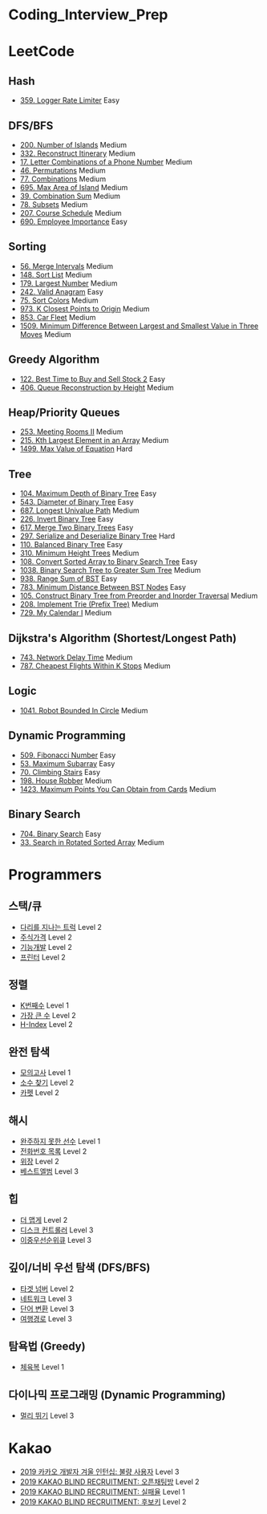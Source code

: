 # Coding_Interview_Prep

# LeetCode

## Hash

- [359. Logger Rate Limiter](./Leetcode/Leetcode_359.md) Easy

## DFS/BFS

- [200. Number of Islands](./Leetcode/Leetcode_200.md) Medium
- [332. Reconstruct Itinerary](./Leetcode/Leetcode_332.md) Medium
- [17. Letter Combinations of a Phone Number](./Leetcode/Leetcode_17.md) Medium
- [46. Permutations](./Leetcode/Leetcode_46.md) Medium
- [77. Combinations](./Leetcode/Leetcode_77.md) Medium
- [695. Max Area of Island](./Leetcode/Leetcode_695.md) Medium
- [39. Combination Sum](./Leetcode/Leetcode_39.md) Medium
- [78. Subsets](./Leetcode/Leetcode_78.md) Medium
- [207. Course Schedule](./Leetcode/Leetcode_207.md) Medium
- [690. Employee Importance](./Leetcode/Leetcode_690.md) Easy

## Sorting

- [56. Merge Intervals](./Leetcode/Leetcode_56.md) Medium
- [148. Sort List](./Leetcode/Leetcode_148.md) Medium
- [179. Largest Number](./Leetcode/Leetcode_179.md) Medium
- [242. Valid Anagram](./Leetcode/Leetcode_242.md) Easy
- [75. Sort Colors](./Leetcode/Leetcode_75.md) Medium
- [973. K Closest Points to Origin](./Leetcode/Leetcode_973.md) Medium
- [853. Car Fleet](./Leetcode/Leetcode_853.md) Medium
- [1509. Minimum Difference Between Largest and Smallest Value in Three Moves](./Leetcode/Leetcode_1509.md) Medium

## Greedy Algorithm

- [122. Best Time to Buy and Sell Stock 2](./Leetcode/Leetcode_122.md) Easy
- [406. Queue Reconstruction by Height](./Leetcode/Leetcode_406.md) Medium

## Heap/Priority Queues

- [253. Meeting Rooms II](./Leetcode/Leetcode_253.md) Medium
- [215. Kth Largest Element in an Array](./Leetcode/Leetcode_215.md) Medium
- [1499. Max Value of Equation](./Leetcode/Leetcode_1499.md) Hard

## Tree

- [104. Maximum Depth of Binary Tree](./Leetcode/Leetcode_104.md) Easy
- [543. Diameter of Binary Tree](./Leetcode/Leetcode_543.md) Easy
- [687. Longest Univalue Path](./Leetcode/Leetcode_687.md) Medium
- [226. Invert Binary Tree](./Leetcode/Leetcode_226.md) Easy
- [617. Merge Two Binary Trees](./Leetcode/Leetcode_617.md) Easy
- [297. Serialize and Deserialize Binary Tree](./Leetcode/Leetcode_297.md) Hard
- [110. Balanced Binary Tree](./Leetcode/Leetcode_110.md) Easy
- [310. Minimum Height Trees](./Leetcode/Leetcode_310.md) Medium
- [108. Convert Sorted Array to Binary Search Tree](./Leetcode/Leetcode_108.md) Easy
- [1038. Binary Search Tree to Greater Sum Tree](./Leetcode/Leetcode_1038.md) Medium
- [938. Range Sum of BST](./Leetcode/Leetcode_938.md) Easy
- [783. Minimum Distance Between BST Nodes](./Leetcode/Leetcode_783.md) Easy
- [105. Construct Binary Tree from Preorder and Inorder Traversal](./Leetcode/Leetcode_105.md) Medium
- [208. Implement Trie (Prefix Tree)](./Leetcode/Leetcode_208.md) Medium
- [729. My Calendar I](./Leetcode/Leetcode_729.md) Medium

## Dijkstra's Algorithm (Shortest/Longest Path)

- [743. Network Delay Time](./Leetcode/Leetcode_743.md) Medium
- [787. Cheapest Flights Within K Stops](./Leetcode/Leetcode_787.md) Medium

## Logic

- [1041. Robot Bounded In Circle](./Leetcode/Leetcode_1041.md) Medium

## Dynamic Programming

- [509. Fibonacci Number](./Leetcode/Leetcode_509.md) Easy
- [53. Maximum Subarray](./Leetcode/Leetcode_53.md) Easy
- [70. Climbing Stairs](./Leetcode/Leetcode_70.md) Easy
- [198. House Robber](./Leetcode/Leetcode_198.md) Medium
- [1423. Maximum Points You Can Obtain from Cards](./Leetcode/Leetcode_1423.md) Medium

## Binary Search

- [704. Binary Search](./Leetcode/Leetcode_704.md) Easy
- [33. Search in Rotated Sorted Array](./Leetcode/Leetcode_33.md) Medium

# Programmers

## 스택/큐

- [다리를 지나는 트럭](./Programmers/Stack_Que_1.md) Level 2
- [주식가격](./Programmers/Stack_Que_2.md) Level 2
- [기능개발](./Programmers/Stack_Que_3.md) Level 2
- [프린터](./Programmers/Stack_Que_4.md) Level 2

## 정렬

- [K번째수](./Programmers/Sorting_1.md) Level 1
- [가장 큰 수](./Programmers/Sorting_1.md) Level 2
- [H-Index](./Programmers/Sorting_1.md) Level 2

## 완전 탐색

- [모의고사](./Programmers/Complete_Search_1.md) Level 1
- [소수 찾기](./Programmers/Complete_Search_2.md) Level 2
- [카펫](./Programmers/Complete_Search_3.md) Level 2

## 해시

- [완주하지 못한 선수](./Programmers/Hash_1.md) Level 1
- [전화번호 목록](./Programmers/Hash_2.md) Level 2
- [위장](./Programmers/Hash_3.md) Level 2
- [베스트엘범](./Programmers/Hash_4.md) Level 3

## 힙

- [더 맵게](./Programmers/Heap_1.md) Level 2
- [디스크 컨트롤러](./Programmers/Heap_2.md) Level 3
- [이중우선순위큐](./Programmers/Heap_3.md) Level 3

## 깊이/너비 우선 탐색 (DFS/BFS)

- [타겟 넘버](./Programmers/Search_1.md) Level 2
- [네트워크](./Programmers/Search_2.md) Level 3
- [단어 변환](./Programmers/Search_3.md) Level 3
- [여행경로](./Programmers/Search_4.md) Level 3

## 탐욕법 (Greedy)

- [체육복](./Programmers/Greedy_1.md) Level 1

## 다이나믹 프로그래밍 (Dynamic Programming)

- [멀리 뛰기](./Programmers/DP_1.md) Level 3

# Kakao

- [2019 카카오 개발자 겨울 인턴십: 불량 사용자](./Kakao/불량_사용자.md) Level 3
- [2019 KAKAO BLIND RECRUITMENT: 오픈채팅방](./Kakao/오픈채팅방.md) Level 2
- [2019 KAKAO BLIND RECRUITMENT: 실패율](./Kakao/실패율.md) Level 1
- [2019 KAKAO BLIND RECRUITMENT: 후보키](./Kakao/후보키.md) Level 2
